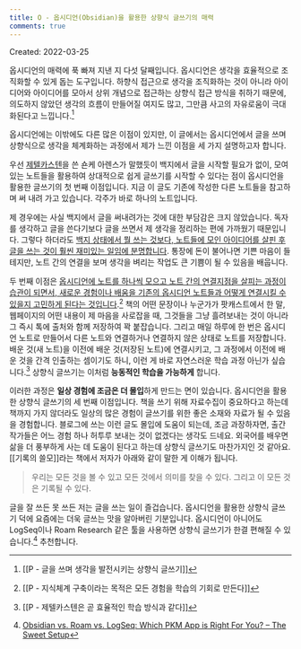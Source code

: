 ```yaml
---
title: O - 옵시디언(Obsidian)을 활용한 상향식 글쓰기의 매력
comments: true
---
```


Created: 2022-03-25

옵시디언의 매력에 푹 빠져 지낸 지 다섯 달째입니다. 옵시디언은 생각을 효율적으로 조직화할 수 있게 돕는 도구입니다. 하향식 접근으로 생각을 조직화하는 것이 아니라 아이디어와 아이디어를 모아서 상위 개념으로 접근하는 상향식 접근 방식을 취하기 때문에, 의도하지 않았던 생각의 흐름이 만들어질 여지도 많고, 그만큼 사고의 자유로움이 극대화된다고 느낍니다.[^1]

옵시디언에는 이밖에도 다른 많은 이점이 있지만, 이 글에서는 옵시디언에서 글을 쓰며 상향식으로 생각을 체계화하는 과정에서 제가 느낀 이점을 세 가지 설명하고자 합니다. 

우선 [제텔카스텐](https://slowdive14.tistory.com/1299694)을 쓴 숀케 아렌스가 말했듯이 백지에서 글을 시작할 필요가 없이, 모여 있는 노트들을 활용하여 상대적으로 쉽게 글쓰기를 시작할 수 있다는 점이 옵시디언을 활용한 글쓰기의 첫 번째 이점입니다. 지금 이 글도 기존에 작성한 다른 노트들을 참고하며 써 내려 가고 있습니다. 각주가 바로 하나의 노트입니다. 

제 경우에는 사실 백지에서 글을 써내려가는 것에 대한 부담감은 크지 않았습니다. 독자를 생각하고 글을 쓴다기보다 글을 쓰면서 제 생각을 정리하는 편에 가까웠기 때문입니다. 그렇다 하더라도 <u>백지 상태에서 뭘 쓰는 것보다, 노트들에 모인 아이디어를 살핀 후 글을 쓰는 것이 훨씬 재미있는 일임에 분명합니다</u>. 통장에 돈이 불어나면 기쁜 마음이 들 테지만, 노트 간의 연결을 보며 생각을 벼리는 작업도 큰 기쁨이 될 수 있음을 배웁니다.

두 번째 이점은 <u>옵시디언에 노트를 하나씩 모으고 노트 간의 연결지점을 살피는 과정이 습관이 되면서, 새로운 경험이나 배움을 기존의 옵시디언 노트들과 어떻게 연결시킬 수 있을지 고민하게 된다는 것입니다</u>.[^2] 책의 어떤 문장이나 누군가가 팟캐스트에서 한 말, 웹페이지의 어떤 내용이 제 마음을 사로잡을 때, 그것들을 그냥 흘려보내는 것이 아니라 그 즉시 톡에 출처와 함께 저장하여 꽉 붙잡습니다. 그리고 매일 하루에 한 번은 옵시디언 노트로 만들어서 다른 노트와 연결하거나 연결하지 않은 상태로 노트를 저장합니다. 배운 것(새 노트)을 이전에 배운 것(저장된 노트)에 연결시키고, 그 과정에서 이전에 배운 것을 간격 인출하는 셈이기도 하니, 이런 게 바로 자연스러운 학습 과정 아닌가 싶습니다.[^3] 상향식 글쓰기는 이처럼 **능동적인 학습을 가능하게** 합니다. 

이러한 과정은 **일상 경험에 조금은 더 몰입**하게 만드는 면이 있습니다. 옵시디언을 활용한 상향식 글쓰기의 세 번째 이점입니다. 책을 쓰기 위해 자료수집이 중요하다고 하는데 책까지 가지 않더라도 일상의 많은 경험이 글쓰기를 위한 좋은 소재와 자료가 될 수 있음을 경험합니다. 블로그에 쓰는 이런 글도 몰입에 도움이 되는데, 조금 과장하자면, 출간 작가들은 어느 경험 하나 허투루 보내는 것이 없겠다는 생각도 드네요. 외국어를 배우면 삶을 더 풍부하게 사는 데 도움이 된다고 하는데 상향식 글쓰기도 마찬가지인 것 같아요. [[기록의 쓸모]]라는 책에서 저자가 아래와 같이 말한 게 이해가 됩니다.

>우리는 모든 것을 볼 수 있고 모든 것에서 의미를 찾을 수 있다. 그리고 이 모든 것은 기록될 수 있다.

글을 잘 쓰든 못 쓰든 저는 글을 쓰는 일이 즐겁습니다. 옵시디언을 활용한 상향식 글쓰기 덕에 요즘에는 더욱 글쓰는 맛을 알아버린 기분입니다. 옵시디언이 아니어도 LogSeq이나 Roam Research 같은 툴을 사용하면 상향식 글쓰기가 한결 편해질 수 있습니다.[^4] 추천합니다.



[^1]: [[P - 글을 쓰며 생각을 발전시키는 상향식 글쓰기]]
[^2]: [[P - 지식체계 구축이라는 목적은 모든 경험을 학습의 기회로 만든다]]
[^3]: [[P - 제텔카스텐은 곧 효율적인 학습 방식과 같다]]
[^4]: [Obsidian vs. Roam vs. LogSeq: Which PKM App is Right For You? – The Sweet Setup](https://thesweetsetup.com/obsidian-vs-roam/)
